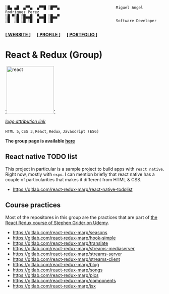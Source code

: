 ```

░█▄ ▄█  ▄▀▀▄  ▄▀▀█ ░█▀▀▄                         Miguel Angel Rodriguez Perez
░█ ▀░█ ░█▄▄█  ▀▄▄█ ░█▄▄▀
░█  ░█ ░█ ░█  █  █ ░█                            Software Developer
       
```

[website_link]: https://marp.rocks/
[git_profile]: https://github.com/marp-dev
[portfolio_link]: https://github.com/marp-dev/marp-dev/wiki/PORTFOLIO

**[<ins>[ WEBSITE ]</ins>][website_link]** &nbsp;&nbsp;&nbsp; **[<ins>[ PROFILE ]</ins>][git_profile]** &nbsp;&nbsp;&nbsp; **[<ins>[ PORTFOLIO ]</ins>][portfolio_link]**



# React & Redux (Group)

[attribution_link2]: https://commons.wikimedia.org/wiki/File:React-icon.svg
[details_page2]: https://gitlab.com/react-redux-marp
[repo_link2]: #
[product_link2]: #

['<img src="https://upload.wikimedia.org/wikipedia/commons/a/a7/React-icon.svg" alt="react" height="150"/>'][details_page2]

_[logo attribution link][attribution_link2]_

`HTML 5`, `CSS 3`, `React`, `Redux`, `Javascript (ES6)`

**The group page is available [here][details_page2]**



## React native TODO list

This project in particular is a sample project to build apps with `react native`. Right now, mostly with `expo`. I can mention briefly that react native has a couple of particularities that makes it different from HTML & CSS.

- https://gitlab.com/react-redux-marp/react-native-todolist



## Course practices

Most of the repositores in this group are the practices that are part of [the React Redux course of Stephen Grider on Udemy](https://www.udemy.com/course/react-redux/).

- https://gitlab.com/react-redux-marp/seasons
- https://gitlab.com/react-redux-marp/hook-simple
- https://gitlab.com/react-redux-marp/translate
- https://gitlab.com/react-redux-marp/streams-mediaserver
- https://gitlab.com/react-redux-marp/streams-server
- https://gitlab.com/react-redux-marp/streams-client
- https://gitlab.com/react-redux-marp/blog
- https://gitlab.com/react-redux-marp/songs
- https://gitlab.com/react-redux-marp/pics
- https://gitlab.com/react-redux-marp/components
- https://gitlab.com/react-redux-marp/jsx